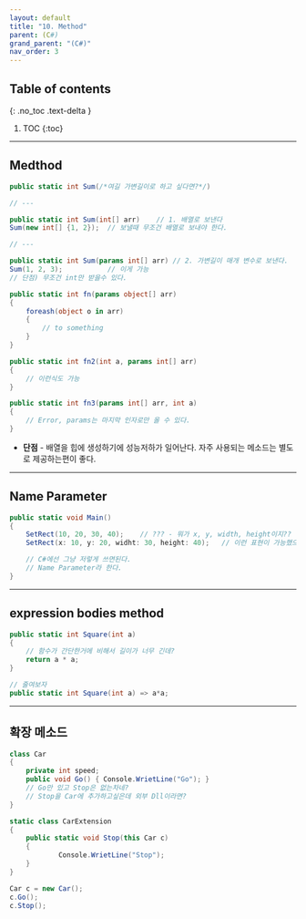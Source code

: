 ```yaml
---
layout: default
title: "10. Method"
parent: (C#)
grand_parent: "(C#)"
nav_order: 3
---
```


## Table of contents
{: .no_toc .text-delta }

1. TOC
{:toc}

---

## Medthod

```csharp
public static int Sum(/*여길 가변길이로 하고 싶다면?*/)

// ---

public static int Sum(int[] arr)    // 1. 배열로 보낸다
Sum(new int[] {1, 2});  // 보낼때 무조건 배열로 보내야 한다.

// ---

public static int Sum(params int[] arr) // 2. 가변길이 매개 변수로 보낸다.
Sum(1, 2, 3);           // 이게 가능
// 단점) 무조건 int만 받을수 있다.
```

```csharp
public static int fn(params object[] arr)
{
    foreash(object o in arr)
    {
        // to something
    }
}

public static int fn2(int a, params int[] arr)
{
    // 이런식도 가능
}

public static int fn3(params int[] arr, int a)
{
    // Error, params는 마지막 인자로만 올 수 있다.
}
```

* **단점** - 배열을 힙에 생성하기에 성능저하가 일어난다. 자주 사용되는 메소드는 별도로 제공하는편이 좋다.

---

## Name Parameter

```csharp
public static void Main()
{
    SetRect(10, 20, 30, 40);    // ??? - 뭐가 x, y, width, height이지??
    SetRect(x: 10, y: 20, widht: 30, height: 40);   // 이런 표현이 가능했으면 하는데?

    // C#에선 그냥 저렇게 쓰면된다.
    // Name Parameter라 한다.
}
```

---

## expression bodies method

```csharp
public static int Square(int a)
{
    // 함수가 간단한거에 비해서 길이가 너무 긴데?
    return a * a;
}

// 줄여보자
public static int Square(int a) => a*a;
```

---

## 확장 메소드

```csharp
class Car
{
    private int speed;
    public void Go() { Console.WrietLine("Go"); }
    // Go만 있고 Stop은 없는차네?
    // Stop을 Car에 추가하고싶은데 외부 Dll이라면?
}
```

```csharp
static class CarExtension
{
    public static void Stop(this Car c)
    {
            Console.WrietLine("Stop");
    }
}

Car c = new Car();
c.Go();
c.Stop();
```